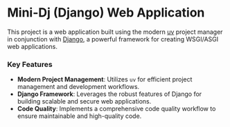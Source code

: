 # Mini-Dj (Django) Web Application

This project is a web application built using the modern [uv](https://docs.astral.sh/uv/) project manager in conjunction with [Django](https://www.djangoproject.com/), a powerful framework for creating WSGI/ASGI web applications.

### Key Features

-  **Modern Project Management**: Utilizes `uv` for efficient project management and development workflows.
-  **Django Framework**: Leverages the robust features of Django for building scalable and secure web applications.
-  **Code Quality**: Implements a comprehensive code quality workflow to ensure maintainable and high-quality code.
